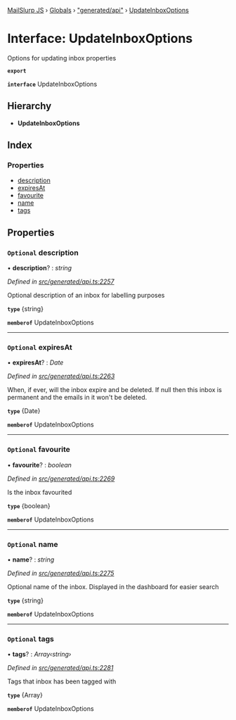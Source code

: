 [MailSlurp JS](../README.md) › [Globals](../globals.md) › ["generated/api"](../modules/_generated_api_.md) › [UpdateInboxOptions](_generated_api_.updateinboxoptions.md)

# Interface: UpdateInboxOptions

Options for updating inbox properties

**`export`** 

**`interface`** UpdateInboxOptions

## Hierarchy

* **UpdateInboxOptions**

## Index

### Properties

* [description](_generated_api_.updateinboxoptions.md#optional-description)
* [expiresAt](_generated_api_.updateinboxoptions.md#optional-expiresat)
* [favourite](_generated_api_.updateinboxoptions.md#optional-favourite)
* [name](_generated_api_.updateinboxoptions.md#optional-name)
* [tags](_generated_api_.updateinboxoptions.md#optional-tags)

## Properties

### `Optional` description

• **description**? : *string*

*Defined in [src/generated/api.ts:2257](https://github.com/mailslurp/mailslurp-client-ts-js/blob/7518dcd/src/generated/api.ts#L2257)*

Optional description of an inbox for labelling purposes

**`type`** {string}

**`memberof`** UpdateInboxOptions

___

### `Optional` expiresAt

• **expiresAt**? : *Date*

*Defined in [src/generated/api.ts:2263](https://github.com/mailslurp/mailslurp-client-ts-js/blob/7518dcd/src/generated/api.ts#L2263)*

When, if ever, will the inbox expire and be deleted. If null then this inbox is permanent and the emails in it won't be deleted.

**`type`** {Date}

**`memberof`** UpdateInboxOptions

___

### `Optional` favourite

• **favourite**? : *boolean*

*Defined in [src/generated/api.ts:2269](https://github.com/mailslurp/mailslurp-client-ts-js/blob/7518dcd/src/generated/api.ts#L2269)*

Is the inbox favourited

**`type`** {boolean}

**`memberof`** UpdateInboxOptions

___

### `Optional` name

• **name**? : *string*

*Defined in [src/generated/api.ts:2275](https://github.com/mailslurp/mailslurp-client-ts-js/blob/7518dcd/src/generated/api.ts#L2275)*

Optional name of the inbox. Displayed in the dashboard for easier search

**`type`** {string}

**`memberof`** UpdateInboxOptions

___

### `Optional` tags

• **tags**? : *Array‹string›*

*Defined in [src/generated/api.ts:2281](https://github.com/mailslurp/mailslurp-client-ts-js/blob/7518dcd/src/generated/api.ts#L2281)*

Tags that inbox has been tagged with

**`type`** {Array<string>}

**`memberof`** UpdateInboxOptions
